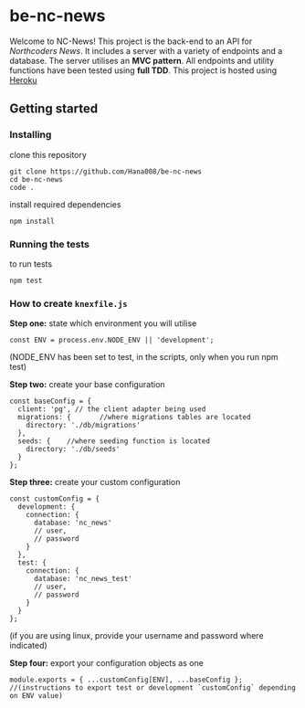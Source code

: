 # be-nc-news

Welcome to NC-News! This project is the back-end to an API for _Northcoders News_. 
It includes a server with a variety of endpoints and a database.
The server utilises an __MVC pattern__.
All endpoints and utility functions have been tested using __full TDD__.
This project is hosted using [Heroku](www.google.com)

## Getting started

### Installing

clone this repository

```
git clone https://github.com/Hana008/be-nc-news
cd be-nc-news
code .
```

install required dependencies

```
npm install
```

### Running the tests

to run tests

```
npm test
```

### How to create `knexfile.js`

__Step one:__ state which environment you will utilise

```
const ENV = process.env.NODE_ENV || 'development';
```
(NODE_ENV has been set to test, in the scripts, only when you run npm test)


__Step two:__ create your base configuration

```
const baseConfig = {
  client: 'pg', // the client adapter being used
  migrations: {       //where migrations tables are located
    directory: './db/migrations' 
  },
  seeds: {    //where seeding function is located
    directory: './db/seeds'
  }
};
```

__Step three:__ create your custom configuration 

```
const customConfig = {
  development: {
    connection: {
      database: 'nc_news'
      // user,
      // password
    }
  },
  test: {
    connection: {
      database: 'nc_news_test'
      // user,
      // password
    }
  }
};
```
(if you are using linux, provide your username and password where indicated)

__Step four:__ export your configuration objects as one

```
module.exports = { ...customConfig[ENV], ...baseConfig }; //(instructions to export test or development `customConfig` depending on ENV value)

```
